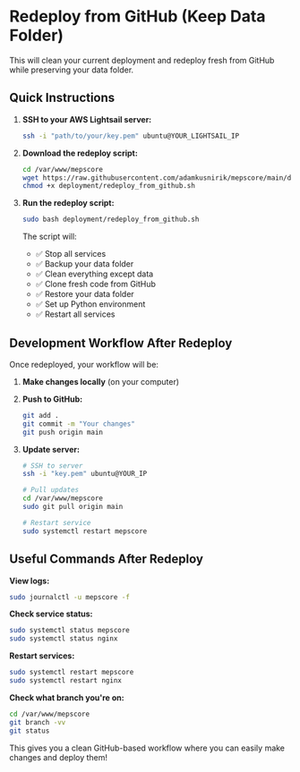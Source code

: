 # Redeploy from GitHub (Keep Data Folder)

This will clean your current deployment and redeploy fresh from GitHub while preserving your data folder.

## Quick Instructions

1. **SSH to your AWS Lightsail server:**
   ```bash
   ssh -i "path/to/your/key.pem" ubuntu@YOUR_LIGHTSAIL_IP
   ```

2. **Download the redeploy script:**
   ```bash
   cd /var/www/mepscore
   wget https://raw.githubusercontent.com/adamkusnirik/mepscore/main/deployment/redeploy_from_github.sh
   chmod +x deployment/redeploy_from_github.sh
   ```

3. **Run the redeploy script:**
   ```bash
   sudo bash deployment/redeploy_from_github.sh
   ```

   The script will:
   - ✅ Stop all services
   - ✅ Backup your data folder
   - ✅ Clean everything except data
   - ✅ Clone fresh code from GitHub
   - ✅ Restore your data folder
   - ✅ Set up Python environment
   - ✅ Restart all services

## Development Workflow After Redeploy

Once redeployed, your workflow will be:

1. **Make changes locally** (on your computer)
2. **Push to GitHub:**
   ```bash
   git add .
   git commit -m "Your changes"
   git push origin main
   ```

3. **Update server:**
   ```bash
   # SSH to server
   ssh -i "key.pem" ubuntu@YOUR_IP
   
   # Pull updates
   cd /var/www/mepscore
   sudo git pull origin main
   
   # Restart service
   sudo systemctl restart mepscore
   ```

## Useful Commands After Redeploy

**View logs:**
```bash
sudo journalctl -u mepscore -f
```

**Check service status:**
```bash
sudo systemctl status mepscore
sudo systemctl status nginx
```

**Restart services:**
```bash
sudo systemctl restart mepscore
sudo systemctl restart nginx
```

**Check what branch you're on:**
```bash
cd /var/www/mepscore
git branch -vv
git status
```

This gives you a clean GitHub-based workflow where you can easily make changes and deploy them!